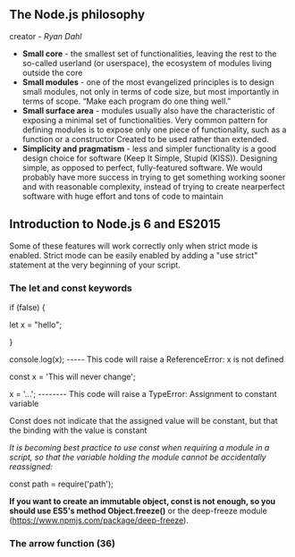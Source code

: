 
## The Node.js philosophy

creator - *Ryan Dahl*

+ **Small core** - the smallest set of functionalities, leaving the rest to the so-called userland (or userspace),
the ecosystem of modules living outside the core
+ **Small modules** - one of the most evangelized principles is to design small modules, not only in terms of code 
size, but most importantly in terms of scope. “Make each program do one thing well.”
+ **Small surface area** - modules usually also have the characteristic of exposing a minimal set of functionalities.
Very common pattern for defining modules is to expose only one piece of functionality, such as a function or a constructor
Created to be used rather than extended.
+ **Simplicity and pragmatism** -  less and simpler functionality is a good design choice for software (Keep It Simple, Stupid (KISS)).
Designing simple, as opposed to perfect, fully-featured software.  We would probably have more success in trying to get
something working sooner and with reasonable complexity, instead of trying to create nearperfect software with huge effort 
and tons of code to maintain

## Introduction to Node.js 6 and ES2015

Some of these features will work correctly only when strict mode is enabled. Strict mode can be easily enabled by adding a "use strict"
statement at the very beginning of your script.

### The let and const keywords

if (false) {

 let x = "hello";
 
}

console.log(x); ----- This code will raise a ReferenceError: x is not defined 

const x = 'This will never change';

x = '...';  -------- This code will raise a TypeError: Assignment to constant variable

Const does not indicate that the assigned value will be constant, but that the binding with the value is constant

*It is becoming best practice to use const when requiring a module in a script, so that the variable holding the module cannot be accidentally reassigned:*

const path = require('path');

**If you want to create an immutable object, const is not enough, so you
should use ES5's method Object.freeze()** or the deep-freeze module (https://www.npmjs.com/package/deep-freeze).

### The arrow function (36)


